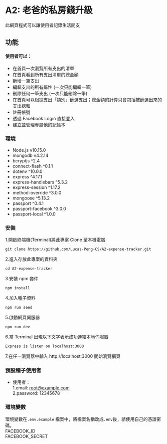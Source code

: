 # A2: 老爸的私房錢升級 

此網頁程式可以讓使用者記錄生活開支

## 功能

#### 使用者可以：

- 在首頁一次瀏覽所有支出的清單
- 在首頁看到所有支出清單的總金額
- 新增一筆支出
- 編輯支出的所有屬性 (一次只能編輯一筆)
- 刪除任何一筆支出 (一次只能刪除一筆)
- 在首頁可以根據支出「類別」篩選支出；總金額的計算只會包括被篩選出來的支出總和
- 註冊帳號
- 透過 Facebook Login 直接登入
- 建立並管理專屬他的記帳本

### 環境

- Node.js v10.15.0
- mongodb v4.2.14
- bcryptjs ^2.4
- connect-flash ^0.1.1
- dotenv ^10.0.0
- express ^4.17.1
- express-handlebars ^5.3.2
- express-session ^1.17.2
- method-override ^3.0.0
- mongoose ^5.13.2
- passport ^0.4.1
- passport-facebook ^3.0.0
- passport-local ^1.0.0

### 安裝

1.開啟終端機(Terminal)將此專案 Clone 至本機電腦

`git clone https://github.com/Lucas-Peng-CS/A2-expense-tracker.git`

2.進入存放此專案的資料夾

`cd A2-expense-tracker`

3.安裝 npm 套件

`npm install`

4.加入種子資料

`npm run seed`

5.啟動網頁伺服器

`npm run dev`

6.當 Terminal 出現以下文字表示成功連結本地伺服器

`Express is listen on localhost:3000`

7.在任一瀏覽器中輸入 http://localhost:3000 開始瀏覽網頁

### 預設種子使用者

- 使用者：<br>
  1.email: root@example.com<br>
  2.password: 12345678

### 環境變數

環境變數在`.env.example` 檔案中，將檔案名稱改成`.env`後，請使用自己的憑證密碼。<br>
FACEBOOK_ID<br>
FACEBOOK_SECRET
